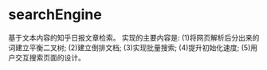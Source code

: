 # searchEngine
基于文本内容的知乎日报文章检索。
实现的主要内容是:
(1)将网页解析后分出来的词建立平衡二叉树;
(2)建立倒排文档;
(3)实现批量搜索;
(4)提升初始化速度;
(5)用户交互搜索页面的设计。
